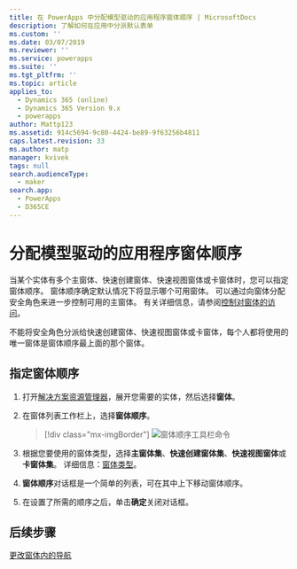 ```yaml
---
title: 在 PowerApps 中分配模型驱动的应用程序窗体顺序 | MicrosoftDocs
description: 了解如何在应用中分派默认表单
ms.custom: ''
ms.date: 03/07/2019
ms.reviewer: ''
ms.service: powerapps
ms.suite: ''
ms.tgt_pltfrm: ''
ms.topic: article
applies_to:
  - Dynamics 365 (online)
  - Dynamics 365 Version 9.x
  - powerapps
author: Mattp123
ms.assetid: 914c5694-9c80-4424-be89-9f63256b4811
caps.latest.revision: 33
ms.author: matp
manager: kvivek
tags: null
search.audienceType:
  - maker
search.app:
  - PowerApps
  - D365CE
---
```

# <a name="assign-model-driven-app-form-order"></a>分配模型驱动的应用程序窗体顺序

 当某个实体有多个主窗体、快速创建窗体、快速视图窗体或卡窗体时，您可以指定窗体顺序。 窗体顺序确定默认情况下将显示哪个可用窗体。 可以通过向窗体分配安全角色来进一步控制可用的主窗体。 有关详细信息，请参阅[控制对窗体的访问](control-access-forms.md)。  
  
 不能将安全角色分派给快速创建窗体、快速视图窗体或卡窗体，每个人都将使用的唯一窗体是窗体顺序最上面的那个窗体。  
  
## <a name="to-assign-a-form-order"></a>指定窗体顺序  
  
1.  打开[解决方案资源管理器](advanced-navigation.md#solution-explorer)，展开您需要的实体，然后选择**窗体**。  
  
2.  在窗体列表工作栏上，选择**窗体顺序**。  

     > [!div class="mx-imgBorder"] 
     > ![窗体顺序工具栏命令](media/form-order.png)
  
3.  根据您要使用的窗体类型，选择**主窗体集**、**快速创建窗体集**、**快速视图窗体**或**卡窗体集**。 详细信息：[窗体类型](types-forms.md)。 
  
4.  **窗体顺序**对话框是一个简单的列表，可在其中上下移动窗体顺序。  
  
5.  在设置了所需的顺序之后，单击**确定**关闭对话框。  

## <a name="next-steps"></a>后续步骤

[更改窗体内的导航](use-the-form-editor-legacy.md)
